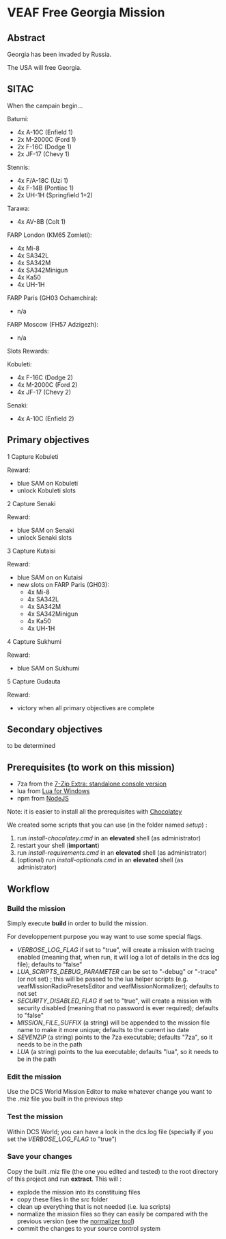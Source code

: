 # VEAF Free Georgia Mission

## Abstract

Georgia has been invaded by Russia.

The USA will free Georgia.

## SITAC

When the campain begin...

Batumi:
- 4x A-10C (Enfield 1)
- 2x M-2000C (Ford 1)
- 2x F-16C (Dodge 1)
- 2x JF-17 (Chevy 1)

Stennis:
- 4x F/A-18C (Uzi 1)
- 4x F-14B (Pontiac 1)
- 2x UH-1H (Springfield 1+2)

Tarawa:
- 4x AV-8B (Colt 1)

FARP London (KM65 Zomleti):
- 4x Mi-8
- 4x SA342L
- 4x SA342M
- 4x SA342Minigun
- 4x Ka50
- 4x UH-1H

FARP Paris (GH03 Ochamchira):
- n/a

FARP Moscow (FH57 Adzigezh):
- n/a

Slots Rewards:

Kobuleti:
- 4x F-16C (Dodge 2)
- 4x M-2000C (Ford 2)
- 4x JF-17 (Chevy 2)

Senaki:
- 4x A-10C (Enfield 2)

Primary objectives
------------------

1 Capture Kobuleti

Reward: 
- blue SAM on Kobuleti
- unlock Kobuleti slots

2 Capture Senaki

Reward:
- blue SAM on Senaki
- unlock Senaki slots

3 Capture Kutaisi

Reward:
- blue SAM on on Kutaisi
- new slots on FARP Paris (GH03):
  - 4x Mi-8
  - 4x SA342L
  - 4x SA342M
  - 4x SA342Minigun
  - 4x Ka50
  - 4x UH-1H

4 Capture Sukhumi

Reward:
- blue SAM on Sukhumi

5 Capture Gudauta

Reward:
- victory when all primary objectives are complete

Secondary objectives
--------------------

to be determined

## Prerequisites (to work on this mission)

* 7za from the [7-Zip Extra: standalone console version](https://www.7-zip.org/a/7z1900-extra.7z)
* lua from [Lua for Windows](https://github.com/rjpcomputing/luaforwindows)
* npm from [NodeJS](https://nodejs.org/en/)

Note: it is easier to install all the prerequisites with [Chocolatey](https://chocolatey.org)

We created some scripts that you can use (in the folder named *setup*) :
1. run *install-chocolatey.cmd* in an **elevated** shell (as administrator)
2. restart your shell (**important**)
3. run *install-requirements.cmd* in an **elevated** shell (as administrator)
4. (optional) run *install-optionals.cmd* in an **elevated** shell (as administrator)

## Workflow

### Build the mission

Simply execute **build** in order to build the mission.

For developpement purpose you way want to use some special flags.

* *VERBOSE_LOG_FLAG* if set to "true", will create a mission with tracing enabled (meaning that, when run, it will log a lot of details in the dcs log file); defaults to "false"
* *LUA_SCRIPTS_DEBUG_PARAMETER* can be set to "-debug" or "-trace" (or not set) ; this will be passed to the lua helper scripts (e.g. veafMissionRadioPresetsEditor and veafMissionNormalizer); defaults to not set
* *SECURITY_DISABLED_FLAG* if set to "true", will create a mission with security disabled (meaning that no password is ever required); defaults to "false"
* *MISSION_FILE_SUFFIX* (a string) will be appended to the mission file name to make it more unique; defaults to the current iso date
* *SEVENZIP* (a string) points to the 7za executable; defaults "7za", so it needs to be in the path
* *LUA* (a string) points to the lua executable; defaults "lua", so it needs to be in the path

### Edit the mission

Use the DCS World Mission Editor to make whatever change you want to the .miz file you built in the previous step

### Test the mission

Within DCS World; you can have a look in the dcs.log file (specially if you set the *VERBOSE_LOG_FLAG* to "true")

### Save your changes

Copy the built .miz file (the one you edited and tested) to the root directory of this project and run **extract**.
This will :

* explode the mission into its constituing files
* copy these files in the *src* folder
* clean up everything that is not needed (i.e. lua scripts)
* normalize the mission files so they can easily be compared with the previous version (see the [normalizer tool](https://github.com/VEAF/VEAF-Mission-Creation-Tools/tree/master/mission-editor-tools/normalizer))
* commit the changes to your source control system
